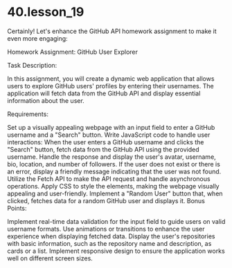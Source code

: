 # 40.lesson_19

Certainly! Let's enhance the GitHub API homework assignment to make it even more engaging:

Homework Assignment: GitHub User Explorer

Task Description:

In this assignment, you will create a dynamic web application that allows users to explore GitHub users' profiles by entering their usernames. The application will fetch data from the GitHub API and display essential information about the user.

Requirements:

Set up a visually appealing webpage with an input field to enter a GitHub username and a "Search" button.
Write JavaScript code to handle user interactions:
When the user enters a GitHub username and clicks the "Search" button, fetch data from the GitHub API using the provided username.
Handle the response and display the user's avatar, username, bio, location, and number of followers.
If the user does not exist or there is an error, display a friendly message indicating that the user was not found.
Utilize the Fetch API to make the API request and handle asynchronous operations.
Apply CSS to style the elements, making the webpage visually appealing and user-friendly.
Implement a "Random User" button that, when clicked, fetches data for a random GitHub user and displays it.
Bonus Points:

Implement real-time data validation for the input field to guide users on valid username formats.
Use animations or transitions to enhance the user experience when displaying fetched data.
Display the user's repositories with basic information, such as the repository name and description, as cards or a list.
Implement responsive design to ensure the application works well on different screen sizes.
